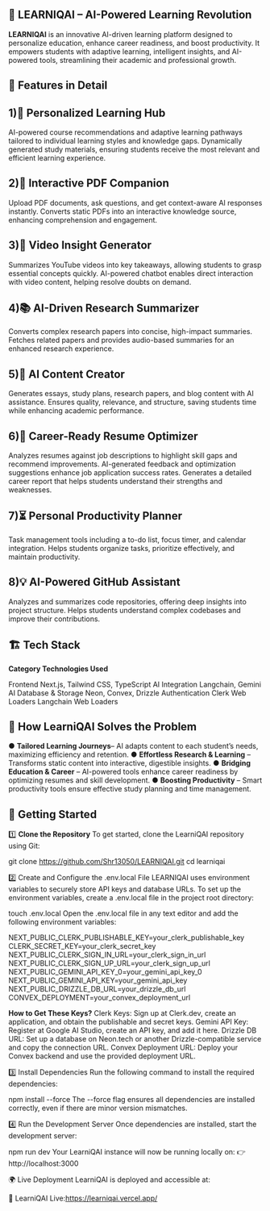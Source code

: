 
## 🚀 LEARNIQAI – AI-Powered Learning Revolution
**LEARNIQAI** is an innovative AI-driven learning platform designed to personalize education, enhance career readiness, and boost productivity. It empowers students with adaptive learning, intelligent insights, and AI-powered tools, streamlining their academic and professional growth.

## 🌟 Features in Detail

## 1)🎯 Personalized Learning Hub

AI-powered course recommendations and adaptive learning pathways tailored to individual learning styles and knowledge gaps.
Dynamically generated study materials, ensuring students receive the most relevant and efficient learning experience.

## 2)📄 Interactive PDF Companion

Upload PDF documents, ask questions, and get context-aware AI responses instantly.
Converts static PDFs into an interactive knowledge source, enhancing comprehension and engagement.

## 3)🎥 Video Insight Generator

Summarizes YouTube videos into key takeaways, allowing students to grasp essential concepts quickly.
AI-powered chatbot enables direct interaction with video content, helping resolve doubts on demand.

## 4)📚 AI-Driven Research Summarizer

Converts complex research papers into concise, high-impact summaries.
Fetches related papers and provides audio-based summaries for an enhanced research experience.

## 5)📝 AI Content Creator

Generates essays, study plans, research papers, and blog content with AI assistance.
Ensures quality, relevance, and structure, saving students time while enhancing academic performance.

## 6)🎯 Career-Ready Resume Optimizer

Analyzes resumes against job descriptions to highlight skill gaps and recommend improvements.
AI-generated feedback and optimization suggestions enhance job application success rates.
Generates a detailed career report that helps students understand their strengths and weaknesses.

## 7)⏳ Personal Productivity Planner

Task management tools including a to-do list, focus timer, and calendar integration.
Helps students organize tasks, prioritize effectively, and maintain productivity.

## 8)💡 AI-Powered GitHub Assistant

Analyzes and summarizes code repositories, offering deep insights into project structure.
Helps students understand complex codebases and improve their contributions.



## 🏗️ Tech Stack
**Category	                Technologies Used**

Frontend	                Next.js, Tailwind CSS, TypeScript
AI Integration	          Langchain, Gemini AI
Database & Storage       	Neon, Convex, Drizzle
Authentication          	Clerk
Web Loaders	              Langchain Web Loaders


## 🎯 How LearniQAI Solves the Problem

● **Tailored Learning Journeys**– AI adapts content to each student’s needs, maximizing efficiency and retention.
● **Effortless Research & Learning** – Transforms static content into interactive, digestible insights.
● **Bridging Education & Career** – AI-powered tools enhance career readiness by optimizing resumes and skill development.
● **Boosting Productivity** – Smart productivity tools ensure effective study planning and time management.


## 🚀 Getting Started

1️⃣ **Clone the Repository**
To get started, clone the LearniQAI repository using Git:



git clone https://github.com/Shr13050/LEARNIQAI.git
cd learniqai


2️⃣ Create and Configure the .env.local File
LEARNIQAI uses environment variables to securely store API keys and database URLs.
To set up the environment variables, create a .env.local file in the project root directory:


touch .env.local
Open the .env.local file in any text editor and add the following environment variables:


NEXT_PUBLIC_CLERK_PUBLISHABLE_KEY=your_clerk_publishable_key
CLERK_SECRET_KEY=your_clerk_secret_key
NEXT_PUBLIC_CLERK_SIGN_IN_URL=your_clerk_sign_in_url
NEXT_PUBLIC_CLERK_SIGN_UP_URL=your_clerk_sign_up_url
NEXT_PUBLIC_GEMINI_API_KEY_0=your_gemini_api_key_0
NEXT_PUBLIC_GEMINI_API_KEY=your_gemini_api_key
NEXT_PUBLIC_DRIZZLE_DB_URL=your_drizzle_db_url
CONVEX_DEPLOYMENT=your_convex_deployment_url


**How to Get These Keys?**
Clerk Keys: Sign up at Clerk.dev, create an application, and obtain the publishable and secret keys.
Gemini API Key: Register at Google AI Studio, create an API key, and add it here.
Drizzle DB URL: Set up a database on Neon.tech or another Drizzle-compatible service and copy the connection URL.
Convex Deployment URL: Deploy your Convex backend and use the provided deployment URL.

3️⃣ Install Dependencies
Run the following command to install the required dependencies:


npm install --force
The --force flag ensures all dependencies are installed correctly, even if there are minor version mismatches.

4️⃣ Run the Development Server
Once dependencies are installed, start the development server:


npm run dev
Your LearniQAI instance will now be running locally on:
👉 http://localhost:3000

🌍 Live Deployment
LearniQAI is deployed and accessible at:

🔗 LearniQAI Live:https://learniqai.vercel.app/

